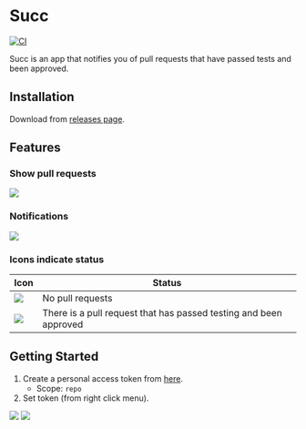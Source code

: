 # Succ

[![CI](https://github.com/winebarrel/Succ/actions/workflows/ci.yml/badge.svg)](https://github.com/winebarrel/Succ/actions/workflows/ci.yml)

Succ is an app that notifies you of pull requests that have passed tests and been approved.

## Installation

Download from [releases page](https://github.com/winebarrel/Succ/releases/latest).

## Features

### Show pull requests

![](https://github.com/winebarrel/Succ/assets/117768/58ce64a0-abbb-4b47-8d15-f79182cf1ada)

### Notifications

![](https://github.com/winebarrel/Succ/assets/117768/f90cf839-ceb3-4910-b471-f264f5706d51)

### Icons indicate status

| Icon | Status |
| - | - |
| ![](https://github.com/winebarrel/Succ/assets/117768/cd43f586-3b04-4803-9093-1d45ba4bb173) | No pull requests |
| ![](https://github.com/winebarrel/Succ/assets/117768/5a1d1f6e-0315-4500-8529-6ce2eaced785) | There is a pull request that has passed testing and been approved |

## Getting Started

1. Create a personal access token from [here](https://github.com/settings/tokens/new).
    * Scope: `repo`
2. Set token (from right click menu).

![](https://github.com/winebarrel/Succ/assets/117768/cf2b7a5e-4620-4934-9a85-3c517c48520f)
![](https://github.com/winebarrel/Succ/assets/117768/dba0d4c6-09af-41a1-9efb-61a4addaa388)

